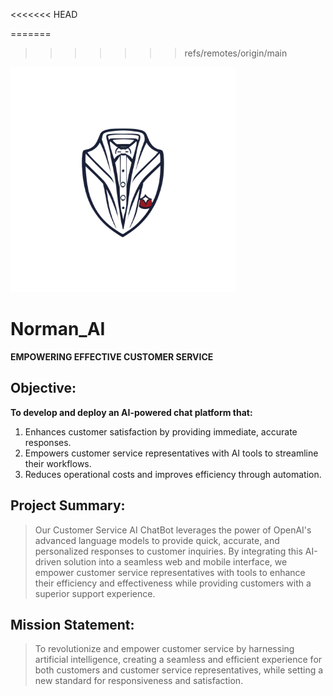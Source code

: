 <<<<<<< HEAD

=======
>>>>>>> refs/remotes/origin/main
<img width="360" alt="logo" src="./client/src/assets/Norman_logo.png">

# Norman_AI
**EMPOWERING EFFECTIVE CUSTOMER SERVICE** 

## Objective: 

**To develop and deploy an AI-powered chat platform that:**
1. Enhances customer satisfaction by providing immediate, accurate responses.
2. Empowers customer service representatives with AI tools to streamline their workflows.
3. Reduces operational costs and improves efficiency through automation.

## Project Summary: 

>Our Customer Service AI ChatBot leverages the power of OpenAI's advanced language models to provide quick, accurate, and personalized responses to customer inquiries. By integrating this AI-driven solution into a seamless web and mobile interface, we empower customer service representatives with tools to enhance their efficiency and effectiveness while providing customers with a superior support experience.

## Mission Statement: 

>To revolutionize and empower customer service by harnessing artificial intelligence, creating a seamless and efficient experience for both customers and customer service representatives, while setting a new standard for responsiveness and satisfaction.


